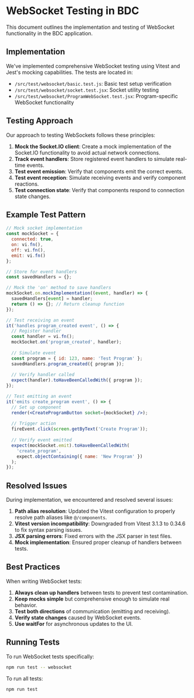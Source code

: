 # WebSocket Testing in BDC

This document outlines the implementation and testing of WebSocket functionality in the BDC application.

## Implementation

We've implemented comprehensive WebSocket testing using Vitest and Jest's mocking capabilities. The tests are located in:

- `/src/test/websocket/basic.test.js`: Basic test setup verification
- `/src/test/websocket/socket.test.jsx`: Socket utility testing
- `/src/test/websocket/ProgramWebSocket.test.jsx`: Program-specific WebSocket functionality

## Testing Approach

Our approach to testing WebSockets follows these principles:

1. **Mock the Socket.IO client**: Create a mock implementation of the Socket.IO functionality to avoid actual network connections.
2. **Track event handlers**: Store registered event handlers to simulate real-time events.
3. **Test event emission**: Verify that components emit the correct events.
4. **Test event reception**: Simulate receiving events and verify component reactions.
5. **Test connection state**: Verify that components respond to connection state changes.

## Example Test Pattern

```jsx
// Mock socket implementation
const mockSocket = {
  connected: true,
  on: vi.fn(),
  off: vi.fn(),
  emit: vi.fn()
};

// Store for event handlers
const savedHandlers = {};

// Mock the 'on' method to save handlers
mockSocket.on.mockImplementation((event, handler) => {
  savedHandlers[event] = handler;
  return () => {}; // Return cleanup function
});

// Test receiving an event
it('handles program_created event', () => {
  // Register handler
  const handler = vi.fn();
  mockSocket.on('program_created', handler);
  
  // Simulate event
  const program = { id: 123, name: 'Test Program' };
  savedHandlers.program_created({ program });
  
  // Verify handler called
  expect(handler).toHaveBeenCalledWith({ program });
});

// Test emitting an event
it('emits create_program event', () => {
  // Set up component
  render(<CreateProgramButton socket={mockSocket} />);
  
  // Trigger action
  fireEvent.click(screen.getByText('Create Program'));
  
  // Verify event emitted
  expect(mockSocket.emit).toHaveBeenCalledWith(
    'create_program',
    expect.objectContaining({ name: 'New Program' })
  );
});
```

## Resolved Issues

During implementation, we encountered and resolved several issues:

1. **Path alias resolution**: Updated the Vitest configuration to properly resolve path aliases like `@/components`.
2. **Vitest version incompatibility**: Downgraded from Vitest 3.1.3 to 0.34.6 to fix syntax parsing issues.
3. **JSX parsing errors**: Fixed errors with the JSX parser in test files.
4. **Mock implementation**: Ensured proper cleanup of handlers between tests.

## Best Practices

When writing WebSocket tests:

1. **Always clean up handlers** between tests to prevent test contamination.
2. **Keep mocks simple** but comprehensive enough to simulate real behavior.
3. **Test both directions** of communication (emitting and receiving).
4. **Verify state changes** caused by WebSocket events.
5. **Use waitFor** for asynchronous updates to the UI.

## Running Tests

To run WebSocket tests specifically:

```bash
npm run test -- websocket
```

To run all tests:

```bash
npm run test
```